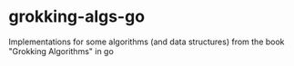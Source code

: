 # grokking-algs-go
Implementations for some algorithms (and data structures) from the book "Grokking Algorithms" in go
